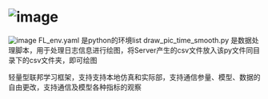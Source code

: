 # ![image](https://user-images.githubusercontent.com/22745820/168416078-fae634c0-db53-416b-b7a4-4d3a1928559f.png)
![image](https://user-images.githubusercontent.com/22745820/168416085-d1944dcb-cf54-48b3-aacd-699abe87626f.png)
FL_env.yaml 是python的环境list
draw_pic_time_smooth.py 是数据处理脚本，用于处理日志信息进行绘图，将Server产生的csv文件放入该py文件同目录下的csv文件夹，即可绘图

轻量型联邦学习框架，支持支持本地仿真和实际部，支持通信参量、模型、数据的自由更改，支持通信及模型各种指标的观察
